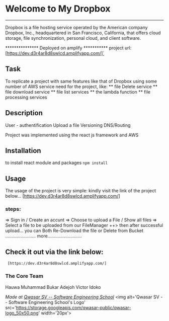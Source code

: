 # Welcome to My Dropbox
***
Dropbox is a file hosting service operated by the American company Dropbox, Inc.,
 headquartered in San Francisco, California, that offers cloud storage,
  file synchronization, personal cloud, and client software.


***************  Deployed on amplify  ***********
project url:[https://dev.d3r4ar8d8swlcd.amplifyapp.com/]`

## Task
To replicate a project with same features like that of Dropbox
using some number of AWS service need for the project, like: 
** file Delete service
** file download service
** file list services
** the lambda function
** file processing services


## Description
User - authentification
Upload a file
Versioning
DNS/Routing

Project was implemented using the react js framework and AWS 


## Installation
to install react module and packages `npm install `



## Usage
The usage of the project is very simple:
kindly visit the link of the project below...
[https://dev.d3r4ar8d8swlcd.amplifyapp.com/]

### steps: 
 =>  Sign in / Create an accunt
 => Choose to upload a File / Show all files
 =>  Select a file to be uploaded from our FileManager
 ++>  then after successful upload... you can Both Re-Download the file or Delete from Bucket
 ........................ more...........................

 ## Check it out via the link below: 
 `  [https://dev.d3r4ar8d8swlcd.amplifyapp.com/] `


### The Core Team
Hauwa Muhammad Bukar
Adejoh Victor Idoko

<span><i>Made at <a href='https://qwasar.io'>Qwasar SV -- Software Engineering School</a></i></span>
<span><img alt='Qwasar SV -- Software Engineering School's Logo' src='https://storage.googleapis.com/qwasar-public/qwasar-logo_50x50.png' width='20px'></span>
